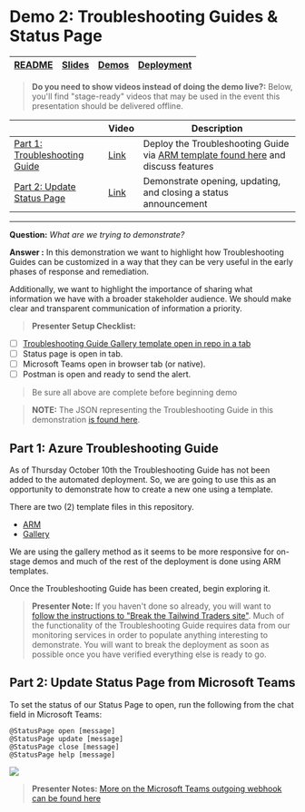 # Demo 2: Troubleshooting Guides & Status Page

| [README](/ops20/README.md) | [Slides](/ops20/slides/README.md) | [Demos](/ops20/demos/README.md) | [Deployment](/ops20/deployment/README.md) | 
|--------|-------|------------|-----------|

>**Do you need to show videos instead of doing the demo live?:** Below, you'll find "stage-ready" videos that may be used in the event this presentation should be delivered offline.

|  | Video | Description
|--------|-------|-----|
| [Part 1: Troubleshooting Guide](#part-1-azure-troubleshooting-guide) | [Link](https://globaleventcdn.blob.core.windows.net/assets/ops/ops20/video/demo_2_full.mp4) | Deploy the Troubleshooting Guide via [ARM template found here](TroubleshootingGuide_ARM_Template.json) and discuss features
| [Part 2: Update Status Page](#part-2-update-status-page-from-microsoft-teams) | [Link](https://globaleventcdn.blob.core.windows.net/assets/ops/ops20/video/demo_2_full.mp4) | Demonstrate opening, updating, and closing a status announcement

---

**Question:** *What are we trying to demonstrate?*

**Answer :**
In this demonstration we want to highlight how Troubleshooting Guides can be customized in a way that they can be very useful in the early phases of response and remediation.

Additionally, we want to highlight the importance of sharing what information we have with a broader stakeholder audience. We should make clear and transparent communication of information a priority.

> **Presenter Setup Checklist:**

- [ ] [Troubleshooting Guide Gallery  template open in repo in a tab](TroubleshootingGuideGalleryTemplate.json)
- [ ] Status page is open in tab.
- [ ] Microsoft Teams open in browser tab (or native).
- [ ] Postman is open and ready to send the alert.

> Be sure all above are complete before beginning demo

> **NOTE:** The JSON representing the Troubleshooting Guide in this demonstration [is found here](demos/two/troubleshooting_guide_template/TroubleshootingGuideGalleryTemplate.json).

## Part 1: Azure Troubleshooting Guide

As of Thursday October 10th the Troubleshooting Guide has not been added to the automated deployment. So, we are going to use this as an opportunity to demonstrate how to create a new one using a template. 

There are two (2) template files in this repository.

- [ARM](demos/01/troubleshooting_guide_template/TroubleshootingARMTemplate.json)
- [Gallery](demos/02/troubleshooting_guide_template/TroubleshootingGuideGalleryTemplate.json)

We are using the gallery method as it seems to be more responsive for on-stage demos and much of the rest of the deployment is done using ARM templates.

Once the Troubleshooting Guide has been created, begin exploring it.

>**Presenter Note:** If you haven't done so already, you will want to [follow the instructions to "Break the Tailwind Traders site"](../../deployment/break_tailwindtraders/README.md). Much of the functionality of the Troubleshooting Guide requires data from our monitoring services in order to populate anything interesting to demonstrate. You will want to break the deployment as soon as possible once you have verified everything else is ready to go.

## Part 2: Update Status Page from Microsoft Teams

To set the status of our Status Page to open, run the following from the chat field in Microsoft Teams:

``` Teams
@StatusPage open [message]
@StatusPage update [message]
@StatusPage close [message]
@StatusPage help [message]
```

![](https://globaleventcdn.blob.core.windows.net/assets/ops/ops20/screenshots/StatusPage.png)

>**Presenter Notes:** [More on the Microsoft Teams outgoing webhook can be found here](../../deployment/statuspage/README.md)

